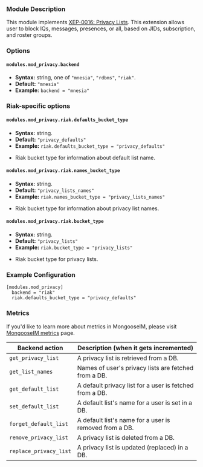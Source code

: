 ### Module Description
This module implements [XEP-0016: Privacy Lists](http://xmpp.org/extensions/xep-0016.html).
This extension allows user to block IQs, messages, presences, or all, based on JIDs, subscription, and roster groups.

### Options

#### `modules.mod_privacy.backend`
* **Syntax:** string, one of `"mnesia"`, `"rdbms"`, `"riak"`.
* **Default:** `"mnesia"`
* **Example:** `backend = "mnesia"`

### Riak-specific options

#### `modules.mod_privacy.riak.defaults_bucket_type`
* **Syntax:** string.
* **Default:** `"privacy_defaults"`
* **Example:** `riak.defaults_bucket_type = "privacy_defaults"`

- Riak bucket type for information about default list name.

#### `modules.mod_privacy.riak.names_bucket_type`
* **Syntax:** string.
* **Default:** `"privacy_lists_names"`
* **Example:** `riak.names_bucket_type = "privacy_lists_names"`

- Riak bucket type for information about privacy list names.

#### `modules.mod_privacy.riak.bucket_type`
* **Syntax:** string.
* **Default:** `"privacy_lists"`
* **Example:** `riak.bucket_type = "privacy_lists"`

- Riak bucket type for privacy lists.

### Example Configuration
```
[modules.mod_privacy]
  backend = "riak"
  riak.defaults_bucket_type = "privacy_defaults"
```

### Metrics

If you'd like to learn more about metrics in MongooseIM, please visit [MongooseIM metrics](../operation-and-maintenance/Mongoose-metrics.md) page.

| Backend action | Description (when it gets incremented) |
| ---- | -------------------------------------- |
| `get_privacy_list` | A privacy list is retrieved from a DB. |
| `get_list_names` | Names of user's privacy lists are fetched from a DB. |
| `get_default_list` | A default privacy list for a user is fetched from a DB. |
| `set_default_list` | A default list's name for a user is set in a DB. |
| `forget_default_list` | A default list's name for a user is removed from a DB. |
| `remove_privacy_list` | A privacy list is deleted from a DB. |
| `replace_privacy_list` | A privacy list is updated (replaced) in a DB. |
